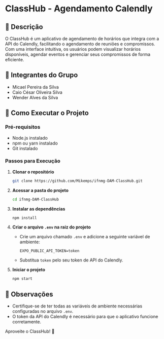 # ClassHub - Agendamento Calendly

## 📝 Descrição
O ClassHub é um aplicativo de agendamento de horários que integra com a API do Calendly, facilitando o agendamento de reuniões e compromissos. Com uma interface intuitiva, os usuários podem visualizar horários disponíveis, agendar eventos e gerenciar seus compromissos de forma eficiente.

## 👥 Integrantes do Grupo
- Micael Pereira da Silva
- Caio César Oliveira Silva
- Wender Alves da Silva

## 🚀 Como Executar o Projeto

### Pré-requisitos
- Node.js instalado
- npm ou yarn instalado
- Git instalado

### Passos para Execução

1. **Clonar o repositório**
   ```bash
   git clone https://github.com/Mikemps/ifnmg-DAM-ClassHub.git
   ```

2. **Acessar a pasta do projeto**
   ```bash
   cd ifnmg-DAM-ClassHub
   ```

3. **Instalar as dependências**
   ```bash
   npm install
   ```

4. **Criar o arquivo `.env` na raiz do projeto**
   - Crie um arquivo chamado `.env` e adicione a seguinte variável de ambiente:
     ```
     EXPO_PUBLIC_API_TOKEN=token
     ```
   - Substitua `token` pelo seu token de API do Calendly.

5. **Iniciar o projeto**
   ```bash
   npm start
   ```

## 📌 Observações
- Certifique-se de ter todas as variáveis de ambiente necessárias configuradas no arquivo `.env`.
- O token da API do Calendly é necessário para que o aplicativo funcione corretamente.

Aproveite o ClassHub! 🎉
